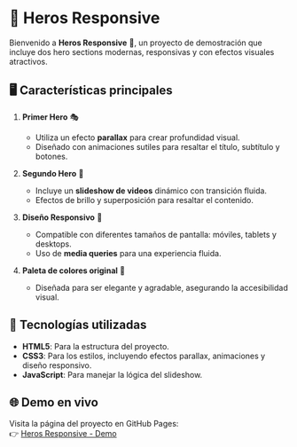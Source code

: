 # 🚀 Heros Responsive

Bienvenido a **Heros Responsive** 🌟, un proyecto de demostración que incluye dos hero sections modernas, responsivas y con efectos visuales atractivos. 

## 🖥️ Características principales

1. **Primer Hero** 🎭
   - Utiliza un efecto **parallax** para crear profundidad visual.
   - Diseñado con animaciones sutiles para resaltar el título, subtítulo y botones.

2. **Segundo Hero** 🎥
   - Incluye un **slideshow de videos** dinámico con transición fluida.
   - Efectos de brillo y superposición para resaltar el contenido.

3. **Diseño Responsivo** 📱
   - Compatible con diferentes tamaños de pantalla: móviles, tablets y desktops.
   - Uso de **media queries** para una experiencia fluida.

4. **Paleta de colores original** 🎨
   - Diseñada para ser elegante y agradable, asegurando la accesibilidad visual.

## 🎯 Tecnologías utilizadas

- **HTML5**: Para la estructura del proyecto.
- **CSS3**: Para los estilos, incluyendo efectos parallax, animaciones y diseño responsivo.
- **JavaScript**: Para manejar la lógica del slideshow.

## 🌐 Demo en vivo

Visita la página del proyecto en GitHub Pages:  
👉 [Heros Responsive - Demo](https://guillermosoftwareengineer.github.io/Heros/)

